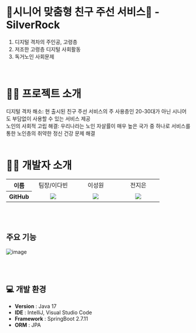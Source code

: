 # :older_woman:시니어 맞춤형 친구 주선 서비스:older_man: - SilverRock
1. 디지털 격차의 주인공, 고령층
2. 저조한 고령층 디지털 사회활동
3. 독거노인 사회문제
<br>

# 👨‍🏫 프로젝트 소개
디지털 격차 해소: 현 출시된 친구 주선 서비스의 주 사용층인 20-30대가 아닌 시니어도 부담없이 사용할 수 있는 서비스 제공<br>
노인의 사회적 고립 해결: 우리나라는 노인 자살률이 매우 높은 국가 중 하나로 서비스를 통한 노인층의 취약한 정신 건강 문제 해결
<br><br>
# 👨‍🏫  개발자 소개
<table width="950">
    <thead>
    </thead>
    <tbody>
    <tr>
        <th>이름</th>
        <td width="100" align="center">팀장/이다빈</td>
        <td width="100" align="center">이성원</td>
        <td width="100" align="center">전지은</td>
    </tr>
    <tr>
        <th>GitHub</th>
        <td width="100" align="center">
            <a href="https://github.com/rossssa">
                <img src="http://img.shields.io/badge/rossssa-green?style=social&logo=github"/>
            </a>
        </td>
        <td width="100" align="center">
            <a href="https://github.com/lsw71311">
                <img src="http://img.shields.io/badge/lsw71311-green?style=social&logo=github"/>
            </a>
        </td>
        <td width="100" align="center">
            <a href="https://github.com/wjswldms">
                <img src="http://img.shields.io/badge/wjswldms-green?style=social&logo=github"/>
            </a>
        </td>
    </tr>
    </tbody>
</table>
<br>
<br>

## 주요 기능
![image](https://github.com/Likelion-Sliverrock/Sliverrock-BE/assets/88318377/0d15c85e-bd02-4770-8863-cb34f7b4476a)

<br><br>
## 💻 개발 환경
- **Version** : Java 17
- **IDE** : IntelliJ, Visual Studio Code
- **Framework** : SpringBoot 2.7.11
- **ORM** : JPA
